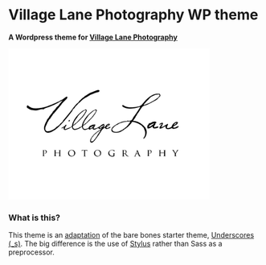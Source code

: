 # Village Lane Photography WP theme

**A Wordpress theme for [Village Lane Photography](https://villagelanephotography.com)**

<img src="/screenshot.png" height="auto" width="400" alt="Village Lane Photography theme">

### What is this?

This theme is an [adaptation](https://github.com/davemoz/WP-Styl-Starter) of the bare bones starter theme, [Underscores (_s)](http://underscores.me). The big difference is the use of [Stylus](https://learnboost.github.io/stylus/) rather than Sass as a preprocessor.